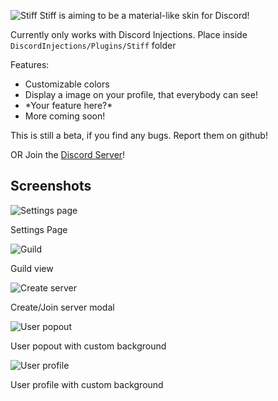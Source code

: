 ![Stiff](https://u.lewd.se/tIS7o0_8VVLfDd.png)
Stiff is aiming to be a material-like skin for Discord!

Currently only works with Discord Injections.
Place inside `DiscordInjections/Plugins/Stiff` folder


Features:
* Customizable colors
* Display a image on your profile, that everybody can see!
* \*Your feature here?\*
* More coming soon!

This is still a beta, if you find any bugs. Report them on github!

OR
Join the [Discord Server](https://discord.gg/8T2rWM6)!

## Screenshots
![Settings page](https://u.lewd.se/wOzb02_5hK0203.png)

Settings Page

![Guild](https://u.lewd.se/HhuXES_LCOf8CD.png)

Guild view

![Create server](https://u.lewd.se/R4Vwen_Bru7rWa.png)

Create/Join server modal

![User popout](https://u.lewd.se/5MHr6Y_MB08GFK.png)

User popout with custom background

![User profile](https://u.lewd.se/33ukIC_LE6XwTZ.png)

User profile with custom background
